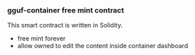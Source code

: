 ### gguf-container free mint contract

This smart contract is written in Solidity.
- free mint forever
- allow owned to edit the content inside container dashboard

